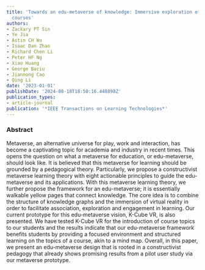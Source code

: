 ```yaml
---
title: 'Towards an edu-metaverse of knowledge: Immersive exploration of university
  courses'
authors:
- Zackary PT Sin
- Ye Jia
- Astin CH Wu
- Isaac Dan Zhao
- Richard Chen Li
- Peter HF Ng
- Xiao Huang
- George Baciu
- Jiannong Cao
- Qing Li
date: '2023-01-01'
publishDate: '2024-08-18T18:50:16.448898Z'
publication_types:
- article-journal
publication: '*IEEE Transactions on Learning Technologies*'
---
```

### Abstract

Metaverse, an alternative universe for play, work and interaction, has become a captivating topic for academia and industry in recent times. This opens the question on what a metaverse for education, or edu-metaverse, should look like. It is believed that this metaverse for learning should be grounded by a pedagogical theory. Particularly, we propose a constructivist metaverse learning theory with eight actionable principles to guide the edu-metaverse and its applications. With this metaverse learning theory, we further propose the framework for an edu-metaverse; it is essentially walkable yellow pages that connect knowledge. The core idea is to combine the structure of knowledge graphs and the immersion of virtual reality in order to facilitate association, exploration and engagement in learning. Our current prototype for this edu-metaverse vision, K-Cube VR, is also presented. We have tested K-Cube VR for the introduction of course topics to our students and the results indicate that our edu-metaverse framework benefits students by providing a focused environment and structured learning on the topics of a course, akin to a mind map. Overall, in this paper, we present an edu-metaverse design that is rooted in a constructivist pedagogy that already shows promising results from a pilot user study via our metaverse prototype.